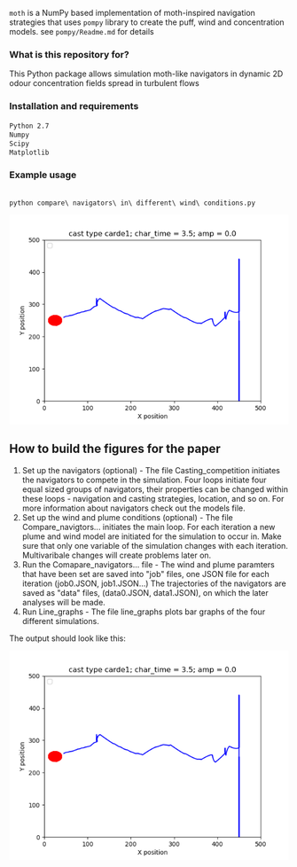 `moth` is a NumPy based implementation of moth-inspired navigation strategies that uses 
`pompy` library to create the puff, wind and concentration models. see `pompy/Readme.md` 
for details

### What is this repository for?

This Python package allows simulation moth-like navigators in dynamic 2D odour 
concentration fields spread in turbulent flows 

### Installation and requirements

    Python 2.7
    Numpy
    Scipy
    Matplotlib

### Example usage

``` 

python compare\ navigators\ in\ different\ wind\ conditions.py

```

![Demo flight](moth/demo.png)






## How to build the figures for the paper

1. Set up the navigators (optional) - The file Casting_competition initiates the navigators to compete in the simulation. Four loops initiate four equal sized groups of navigators, their properties can be changed within these loops - navigation and casting strategies, location, and so on. 
For more information about navigators check out the models file. 
1. Set up the wind and plume conditions (optional) - The file Compare_navigtors... initiates the main loop. For each iteration a new plume and wind model are initiated for the simulation to occur in. 
Make sure that only one variable of the simulation changes with each iteration. Multivaribale changes will create problems later on.
1. Run the Comapare_navigators... file - The wind and plume paramters that have been set are saved into "job" files, one JSON file for each iteration (job0.JSON, job1.JSON...) 
The trajectories of the navigators are saved as "data" files, (data0.JSON, data1.JSON), on which the later analyses will be made. 
1. Run Line_graphs - The file line_graphs plots bar graphs of the four different simulations. 

The output should look like this: 

![Demo flight](moth/demo.png)
